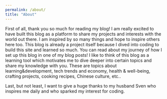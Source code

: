 ```yaml
---
permalink: /about/
title: "About"
---
```


First of all, thank you so much for reading my blog! I am really excited to have built this blog as a platform to share my projects and interests with the world out there. I am inspired by so many things and hope to inspire others here too. This blog is already a project itself because I dived into coding to build this site and learned so much. You can read about my journey of how I set up this blog in one of my blog posts! I like to think of this blog as a learning tool which motivates me to dive deeper into certain topics and share my knowledge with you. These are topics about learning&development, tech trends and economy, health & well-being, crafting projects, cooking recipes, Chinese culture, etc..

Last, but not least, I want to give a huge thanks to my husband Sven who inspires me daily and who sparked my interest for coding.